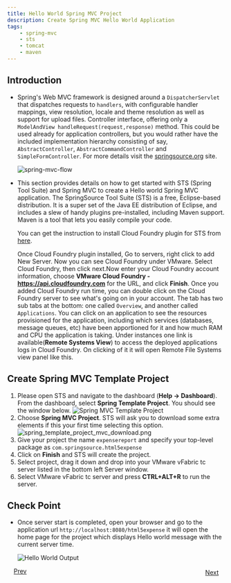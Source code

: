 ```yaml
---
title: Hello World Spring MVC Project
description: Create Spring MVC Hello World Application
tags:
    - spring-mvc
    - sts
    - tomcat
    - maven
---
```


## Introduction
* Spring's Web MVC framework is designed around a `DispatcherServlet` that dispatches requests to `handlers`, with configurable handler mappings, view resolution, locale and theme resolution as well as support for upload files. Controller interface, offering only a `ModelAndView handleRequest(request,response)` method. This could be used already for application controllers, but you would rather have the included implementation hierarchy consisting of say, `AbstractController`, `AbstractCommandController` and `SimpleFormController`. For more details visit the [springsource.org](http://static.springsource.org/spring/docs/2.0.x/reference/mvc.html) site.

	<img style="max-width:80%" src="/images/spring_tutorial/spring-mvc-flow.png" alt="spring-mvc-flow">
 
* This section provides details on how to get started with STS (Spring Tool Suite) and Spring MVC to create a Hello world Spring MVC application. The SpringSource Tool Suite (STS) is a free, Eclipse-based distribution. It is a super set of the Java EE distribution of Eclipse, and includes a slew of handy plugins pre-installed, including Maven support. Maven is a tool that lets you easily compile your code.

  You can get the instruction to install Cloud Foundry plugin for STS from [here](/tools/STS/configuring-STS.html).

  Once Cloud Foundry plugin installed, Go to servers, right click to add New Server. Now you can see Cloud Foundry under VMware. Select Cloud Foundry, then click next.Now enter your Cloud Foundry account information, choose **VMware Cloud Foundry - https://api.cloudfoundry.com** for the URL, and click **Finish**. Once you added Cloud Foundry run time, you can double click on the Cloud Foundry server to see what's going on in your account. The tab has two sub tabs at the bottom: one called `Overview`, and another called `Applications`. You can click on an application to see the resources provisioned for the application, including which services (databases, message queues, etc) have been apportioned for it and how much RAM and CPU the application is taking. Under instances one link is available(**Remote Systems View**) to access the deployed applications logs in Cloud Foundry. On clicking of it it will open Remote File Systems view panel like this.

## Create Spring MVC Template Project
1. Please open STS and navigate to the dashboard (**Help -> Dashboard**). From the dashboard, select **Spring Template Project**. You should see the window below.
  ![Spring MVC Template Project](/images/spring_tutorial/spring_template_project_mvc.png)
2. Choose **Spring MVC Project**.  STS will ask you to download some extra
elements if this your first time selecting this option.
  ![spring_template_project_mvc_download.png](/images/spring_tutorial/spring_template_project_mvc_download.png)
3. Give your project the name `expensereport` and specify your top-level package as `com.springsource.html5expense`
4. Click on **Finish** and STS will create the project.
5. Select project, drag it down and drop into your VMware vFabric tc server listed in the bottom left Server window.
6. Select VMware vFabric tc server and press **CTRL+ALT+R** to run the server.

## Check Point
*  Once server start is completed, open your browser and go to the application url `http://localhost:8080/html5expense` it will open the home page for the project which displays Hello world message with the current server time.

	![Hello World Output](/images/spring_tutorial/hello_world.png)

<a class="button-plain" style="padding: 3px 15px;" href="/frameworks/java/spring/tutorials/springmvc-jpa-postgres/spring-getting-started-with-STS.html">Prev</a> <a class="button-plain" style="padding: 3px 15px; float: right" href="/frameworks/java/spring/tutorials/springmvc-jpa-postgres/spring-expensereport-app-tutorial.html">Next</a>
